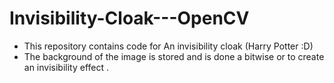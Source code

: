 # Invisibility-Cloak---OpenCV
- This repository contains code for An invisibility cloak (Harry Potter :D)
- The background of the image is stored and is done a bitwise or to create an invisibility effect .
